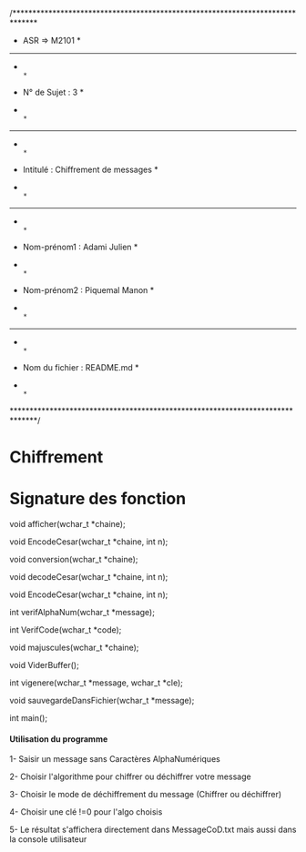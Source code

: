 /******************************************************************************
*  ASR => M2101                                                               *
*******************************************************************************
*                                                                             *
*  N° de Sujet :    3                                                          *
*                                                                             *
*******************************************************************************
*                                                                             *
*  Intitulé :   Chiffrement de messages                                                            *
*                                                                             *
*******************************************************************************
*                                                                             *
*  Nom-prénom1 :   Adami Julien                                               *
*                                                                             *
*  Nom-prénom2 :   Piquemal Manon                                             *
*                                                                             *
*******************************************************************************
*                                                                             *
*  Nom du fichier :    README.md                                              *
*                                                                             *
******************************************************************************/


# Chiffrement


# Signature des fonction

void afficher(wchar_t *chaine); 

void EncodeCesar(wchar_t *chaine, int n);

void conversion(wchar_t *chaine);

void decodeCesar(wchar_t *chaine, int n);

void EncodeCesar(wchar_t *chaine, int n);

int verifAlphaNum(wchar_t *message);

int VerifCode(wchar_t *code);

void majuscules(wchar_t *chaine);

void ViderBuffer();

int vigenere(wchar_t *message, wchar_t *cle);

void sauvegardeDansFichier(wchar_t *message);


int main();


#### Utilisation du programme
1- Saisir un message sans Caractères AlphaNumériques

2- Choisir l'algorithme pour chiffrer ou déchiffrer votre message

3- Choisir le mode de déchiffrement du message (Chiffrer ou déchiffrer)

4- Choisir une clé !=0 pour l'algo choisis

5- Le résultat s'affichera directement dans MessageCoD.txt mais aussi dans la console utilisateur
